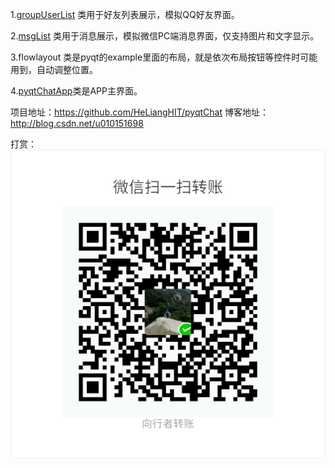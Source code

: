 


1.[groupUserList](groupUserList_readme.md) 类用于好友列表展示，模拟QQ好友界面。

2.[msgList](msgList_readme.md) 类用于消息展示，模拟微信PC端消息界面，仅支持图片和文字显示。

3.flowlayout 类是pyqt的example里面的布局，就是依次布局按钮等控件时可能用到，自动调整位置。

4.[pyqtChatApp](pyqtChatApp_readme.md)类是APP主界面。


项目地址：https://github.com/HeLiangHIT/pyqtChat
博客地址：http://blog.csdn.net/u010151698


打赏：
![](ds.png)
